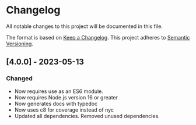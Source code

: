 # Changelog

All notable changes to this project will be documented in this file.

The format is based on [Keep a Changelog](https://keepachangelog.com/en/1.0.0/).
This project adheres to [Semantic Versioning](https://semver.org/spec/v2.0.0.html).

## [4.0.0] - 2023-05-13

### Changed

- Now requires use as an ES6 module.
- Now requires Node.js version 16 or greater
- Now generates docs with typedoc
- Now uses c8 for coverage instead of nyc
- Updated all dependencies.  Removed unused dependencies.
